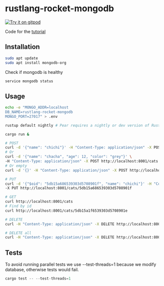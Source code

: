 # rustlang-rocket-mongodb
[![Try it on gitpod](https://img.shields.io/badge/try-on%20gitpod-brightgreen.svg)](https://gitpod.io/#https://github.com/louis030195/rustlang-rocket-mongodb)

Code for the [tutorial]()

## Installation

```bash
sudo apt update
sudo apt install mongodb-org
```

Check if mongodb is healthy

```bash
service mongodb status
```

## Usage

```bash
echo -e "MONGO_ADDR=localhost
DB_NAME=rustlang-rocket-mongodb
MONGO_PORT=27017" > .env
```


```bash
rustup default nightly # Pear requires a nightly or dev version of Rust
```

```bash
cargo run &

# POST
curl -d '{"name": "chichi"}' -H "Content-Type: application/json" -X POST http://localhost:8001/cats
# Or
curl -d '{"name": "chacha", "age": 12, "color": "grey"}' \
-H "Content-Type: application/json" -X POST http://localhost:8001/cats
# Or empty
curl -d '{}' -H "Content-Type: application/json" -X POST http://localhost:8001/cats

# PUT
curl -d '{"$oid": "5db15a686539303d5708901f", "name": "chichi"}' -H "Content-Type: application/json" \
-X PUT http://localhost:8001/cats/5db15a686539303d5708901f

# GET
curl http://localhost:8001/cats
# Find by id
curl http://localhost:8001/cats/5db15a1f6539303d5708901e

# DELETE
curl -H "Content-Type: application/json" -X DELETE http://localhost:8001/cats/5db15a1f6539303d5708901e

# DELETE all
curl -H "Content-Type: application/json" -X DELETE http://localhost:8001/cats
```

## Tests

To avoid running parallel tests we use --test-threads=1 because we modify database, otherwise tests would fail.

```rust
cargo test -- --test-threads=1
```